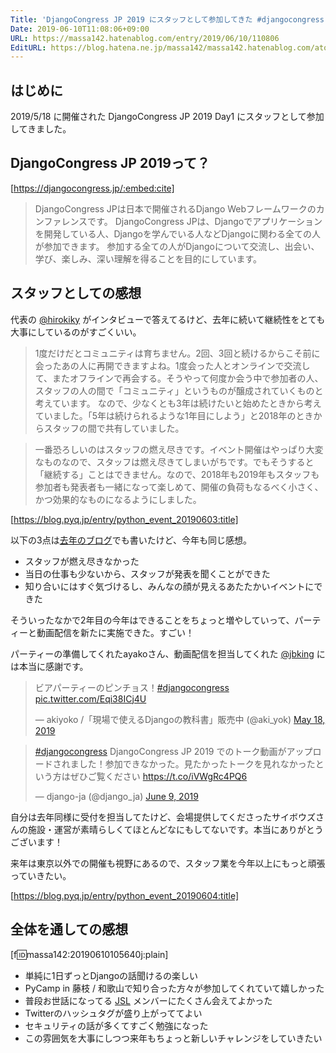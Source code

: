 ```yaml
---
Title: 'DjangoCongress JP 2019 にスタッフとして参加してきた #djangocongress'
Date: 2019-06-10T11:08:06+09:00
URL: https://massa142.hatenablog.com/entry/2019/06/10/110806
EditURL: https://blog.hatena.ne.jp/massa142/massa142.hatenablog.com/atom/entry/17680117127194172386
---
```


## はじめに

2019/5/18 に開催された DjangoCongress JP 2019 Day1 にスタッフとして参加してきました。

## DjangoCongress JP 2019って？

[https://djangocongress.jp/:embed:cite]

> DjangoCongress JPは日本で開催されるDjango Webフレームワークのカンファレンスです。
DjangoCongress JPは、Djangoでアプリケーションを開発している人、Djangoを学んでいる人などDjangoに関わる全ての人が参加できます。
参加する全ての人がDjangoについて交流し、出会い、学び、楽しみ、深い理解を得ることを目的にしています。


## スタッフとしての感想

代表の [@hirokiky](https://twitter.com/hirokiky) がインタビューで答えてるけど、去年に続いて継続性をとても大事にしているのがすごくいい。

> 1度だけだとコミュニティは育ちません。2回、3回と続けるからこそ前に会ったあの人に再開できますよね。1度会った人とオンラインで交流して、またオフラインで再会する。そうやって何度か会う中で参加者の人、スタッフの人の間で「コミュニティ」というものが醸成されていくものと考えています。
なので、少なくとも3年は続けたいと始めたときから考えていました。「5年は続けられるような1年目にしよう」と2018年のときからスタッフの間で共有していました。

> 一番恐ろしいのはスタッフの燃え尽きです。イベント開催はやっぱり大変なものなので、スタッフは燃え尽きてしまいがちです。でもそうすると「継続する」ことはできません。なので、2018年も2019年もスタッフも参加者も発表者も一緒になって楽しめて、開催の負荷もなるべく小さく、かつ効果的なものになるようにしました。

[https://blog.pyq.jp/entry/python_event_20190603:title]


以下の3点は[去年のブログ](https://massa142.hatenablog.com/entry/2018/05/27/120213)でも書いたけど、今年も同じ感想。

* スタッフが燃え尽きなかった
* 当日の仕事も少ないから、スタッフが発表を聞くことができた
* 知り合いにはすぐ気づけるし、みんなの顔が見えるあたたかいイベントにできた

そういったなかで2年目の今年はできることをちょっと増やしていって、パーティーと動画配信を新たに実施できた。すごい！

パーティーの準備してくれたayakoさん、動画配信を担当してくれた [@jbking](https://twitter.com/jbking/) には本当に感謝です。

<blockquote class="twitter-tweet"><p lang="ja" dir="ltr">ビアパーティーのピンチョス！<a href="https://twitter.com/hashtag/djangocongress?src=hash&amp;ref_src=twsrc%5Etfw">#djangocongress</a> <a href="https://t.co/Eqi38ICj4U">pic.twitter.com/Eqi38ICj4U</a></p>&mdash; akiyoko /「現場で使えるDjangoの教科書」販売中 (@aki_yok) <a href="https://twitter.com/aki_yok/status/1129680164097363968?ref_src=twsrc%5Etfw">May 18, 2019</a></blockquote> <script async src="https://platform.twitter.com/widgets.js" charset="utf-8"></script>

<blockquote class="twitter-tweet"><p lang="ja" dir="ltr"><a href="https://twitter.com/hashtag/djangocongress?src=hash&amp;ref_src=twsrc%5Etfw">#djangocongress</a> DjangoCongress JP 2019 でのトーク動画がアップロードされました！参加できなかった。見たかったトークを見れなかったという方はぜひご覧ください <a href="https://t.co/iVWgRc4PQ6">https://t.co/iVWgRc4PQ6</a></p>&mdash; django-ja (@django_ja) <a href="https://twitter.com/django_ja/status/1137716033257496577?ref_src=twsrc%5Etfw">June 9, 2019</a></blockquote> <script async src="https://platform.twitter.com/widgets.js" charset="utf-8"></script>


自分は去年同様に受付を担当してたけど、会場提供してくださったサイボウズさんの施設・運営が素晴らしくてほとんどなにもしてないです。本当にありがとうございます！

来年は東京以外での開催も視野にあるので、スタッフ業を今年以上にもっと頑張っていきたい。

[https://blog.pyq.jp/entry/python_event_20190604:title]


## 全体を通しての感想

[f:id:massa142:20190610105640j:plain]

+ 単純に1日ずっとDjangoの話聞けるの楽しい
+ PyCamp in 藤枝 / 和歌山で知り合った方々が参加してくれていて嬉しかった
+ 普段お世話になってる [JSL](https://jsl.co.jp/) メンバーにたくさん会えてよかった
+ Twitterのハッシュタグが盛り上がっててよい
+ セキュリティの話が多くてすごく勉強になった
+ この雰囲気を大事にしつつ来年もちょっと新しいチャレンジをしていきたい

